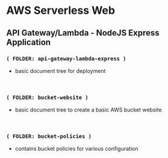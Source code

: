 
# AWS Serverless Web


## API Gateway/Lambda - NodeJS Express Application


### `( FOLDER: api-gateway-lambda-express )`

- basic document tree for deployment 

<br/>

### `( FOLDER: bucket-website )`

- basic document tree to create a basic AWS bucket website 

<br/>

### `( FOLDER: bucket-policies )`

- contains bucket policies for various configuration